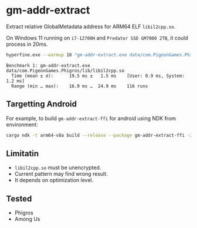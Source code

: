 # gm-addr-extract

Extract relative GlobalMetadata address for ARM64 ELF `libil2cpp.so`.

On Windows 11 running on `i7-12700H` and `Predator SSD GM7000 2TB`, it could process in 20ms.

```bash
hyperfine.exe --warmup 10 "gm-addr-extract.exe data/com.PigeonGames.Phigros/lib/libil2cpp.so"
```

```text
Benchmark 1: gm-addr-extract.exe data/com.PigeonGames.Phigros/lib/libil2cpp.so
  Time (mean ± σ):      19.5 ms ±   1.5 ms    [User: 0.9 ms, System: 1.2 ms]
  Range (min … max):    16.9 ms …  24.9 ms    116 runs
```

## Targetting Android

For example, to build `gm-addr-extract-ffi` for android using NDK from environment:

```bash
cargo ndk -t arm64-v8a build --release --package gm-addr-extract-ffi -Z build-std=panic_abort,std
```

## Limitatin

- `libil2cpp.so` must be unencrypted.
- Current pattern may find wrong result.
- It depends on optimization level.

## Tested

- Phigros
- Among Us
